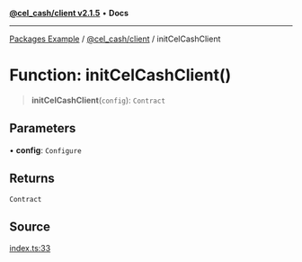 [**@cel_cash/client v2.1.5**](../README.md) • **Docs**

***

[Packages Example](../../../README.md) / [@cel\_cash/client](../README.md) / initCelCashClient

# Function: initCelCashClient()

> **initCelCashClient**(`config`): `Contract`

## Parameters

• **config**: `Configure`

## Returns

`Contract`

## Source

[index.ts:33](https://github.com/Pyxlab/celcash/blob/a34e89ae69c9dcb41ba66226cb05c8c8b83b7cf4/packages/client/src/index.ts#L33)
